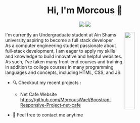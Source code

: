 
<h1 align="center">Hi, I'm Morcous 👋</h1>
<p align="center">
    <a href="https://www.linkedin.com/in/morcous-wael"><img src="https://img.shields.io/badge/linkedin-%230177B5?style=flat&logo=linkedin&logoColor=white"/></a>
    <a href="https://www.instagram.com/marcous_wael"><img src="https://img.shields.io/badge/instagram-%23E4415F?style=flat&logo=instagram&logoColor=white"/></a>
 </p>
  
  <img src="https://github.com/mohamedabusrea/mohamedabusrea/blob/master/profile-img.png" align="right" width="25%"/>

I'm currently an Undergraduate student at Ain Shams university,aspiring to become a full stack developer<br/>
As a computer engineering student passionate about full-stack development, I am eager to apply my skills and knowledge to build innovative and helpful websites.<br/>
As such, I've taken many front-end courses and training in addition to college courses in many programming languages and concepts, including HTML, CSS, and JS.

- 🔍 Checkout my recent projects : 
  - Net Cafe Website https://github.com/MorcousWael/Boostrap-Responsive-Project-net-cafe

- 💬 Feel free to contact me anytime
